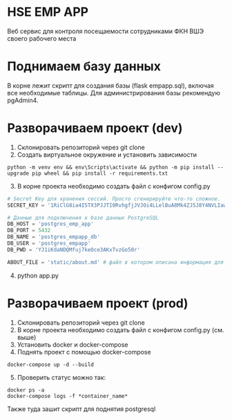 # HSE EMP APP
Веб сервис для контроля посещаемости сотрудниками ФКН ВШЭ своего рабочего места

# Поднимаем базу данных
В корне лежит скрипт для создания базы (flask empapp.sql), включая все необходимые таблицы. Для администрирования базы рекомендую pgAdmin4. 

# Разворачиваем проект (dev)
1. Склонировать репозиторий через git clone
2. Создать виртуальное окружение и установить зависимости
```shell
python -m venv env && env\Scripts\activate && python -m pip install --upgrade pip wheel && pip install -r requirements.txt
```
3. В корне проекта необходимо создать файл с конфигом config.py
```python
# Secret Key для хранения сессий. Просто сгенерируйте что-то сложное. 
SECRET_KEY = '1RiClG8ia4I5TX3PJJTI0RvhgfjJVJOi4LLelBuA8Mk4ZJ5J8Y4NVLIawNV5syJ0'

# Данные для подключения к базе данных PostgreSQL
DB_HOST = 'postgres_emp_app'
DB_PORT = 5432
DB_NAME = 'postgres_empapp_db'
DB_USER = 'postgres_empapp'
DB_PWD = 'YJ1iKdaNDQMfuj7keOce3AKxTvzGo50r' 

ABOUT_FILE = 'static/about.md' # файл в котором описана информация для помощи
```

4. python app.py

# Разворачиваем проект (prod)
1. Склонировать репозиторий через git clone
2. В корне проекта необходимо создать файл с конфигом config.py (см. выше)
3. Установить docker и docker-compose
4. Поднять проект с помощью docker-compose
```shell
docker-compose up -d --build
```
5. Проверить статус можно так:
```
docker ps -a
docker-compose logs -f *container_name*
```
Также туда зашит скрипт для поднятия postgresql
